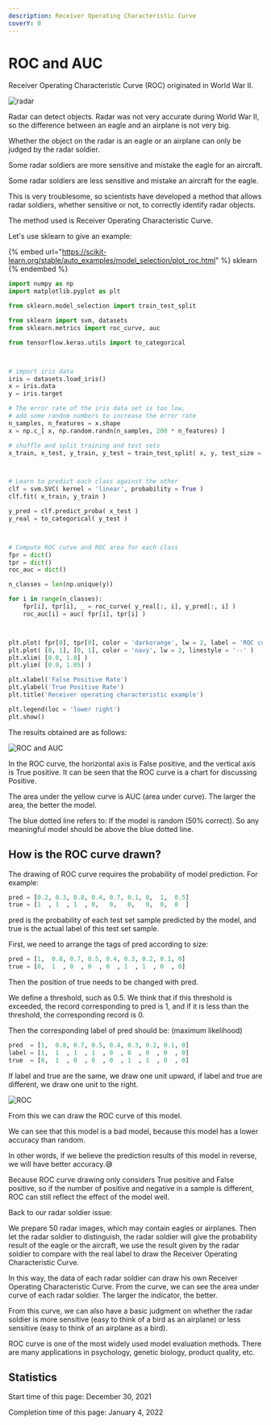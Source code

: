 ```yaml
---
description: Receiver Operating Characteristic Curve
coverY: 0
---
```


# ROC and AUC

Receiver Operating Characteristic Curve (ROC) originated in World War II.

![radar](<../.gitbook/assets/image (21) (1) (1).png>)

Radar can detect objects. Radar was not very accurate during World War II, so the difference between an eagle and an airplane is not very big.

Whether the object on the radar is an eagle or an airplane can only be judged by the radar soldier.

Some radar soldiers are more sensitive and mistake the eagle for an aircraft.

Some radar soldiers are less sensitive and mistake an aircraft for the eagle.

This is very troublesome, so scientists have developed a method that allows radar soldiers, whether sensitive or not, to correctly identify radar objects.

The method used is Receiver Operating Characteristic Curve.

Let's use sklearn to give an example:

{% embed url="https://scikit-learn.org/stable/auto_examples/model_selection/plot_roc.html" %}
sklearn
{% endembed %}

```python
import numpy as np
import matplotlib.pyplot as plt

from sklearn.model_selection import train_test_split

from sklearn import svm, datasets
from sklearn.metrics import roc_curve, auc

from tensorflow.keras.utils import to_categorical



# import iris data
iris = datasets.load_iris()
x = iris.data
y = iris.target

# The error rate of the iris data set is too low,
# add some random numbers to increase the error rate
n_samples, n_features = x.shape
x = np.c_[ x, np.random.randn(n_samples, 200 * n_features) ]

# shuffle and split training and test sets
x_train, x_test, y_train, y_test = train_test_split( x, y, test_size = 0.5 )



# Learn to predict each class against the other
clf = svm.SVC( kernel = 'linear', probability = True )
clf.fit( x_train, y_train )

y_pred = clf.predict_proba( x_test )
y_real = to_categorical( y_test )



# Compute ROC curve and ROC area for each class
fpr = dict()
tpr = dict()
roc_auc = dict()

n_classes = len(np.unique(y))

for i in range(n_classes):
    fpr[i], tpr[i], _ = roc_curve( y_real[:, i], y_pred[:, i] )
    roc_auc[i] = auc( fpr[i], tpr[i] )



plt.plot( fpr[0], tpr[0], color = 'darkorange', lw = 2, label = 'ROC curve (area = %0.2f)' % roc_auc[0] )
plt.plot( [0, 1], [0, 1], color = 'navy', lw = 2, linestyle = '--' )
plt.xlim( [0.0, 1.0] )
plt.ylim( [0.0, 1.05] )

plt.xlabel('False Positive Rate')
plt.ylabel('True Positive Rate')
plt.title('Receiver operating characteristic example')

plt.legend(loc = 'lower right')
plt.show()
```

The results obtained are as follows:

![ROC and AUC](<../.gitbook/assets/image (10).png>)

In the ROC curve, the horizontal axis is False positive, and the vertical axis is True positive. It can be seen that the ROC curve is a chart for discussing Positive.

The area under the yellow curve is AUC (area under curve). The larger the area, the better the model.

The blue dotted line refers to: If the model is random (50% correct). So any meaningful model should be above the blue dotted line.

## How is the ROC curve drawn?

The drawing of ROC curve requires the probability of model prediction. For example:

```python
pred = [0.2, 0.3, 0.8, 0.4, 0.7, 0.1, 0,  1,  0.5]
true = [1  , 1  , 1  , 0,   0,   0,   0,  0,  0  ]
```

pred is the probability of each test set sample predicted by the model, and true is the actual label of this test set sample.

First, we need to arrange the tags of pred according to size:

```python
pred = [1,  0.8, 0.7, 0.5, 0.4, 0.3, 0.2, 0.1, 0]
true = [0,  1  , 0  , 0  , 0  , 1  , 1  , 0  , 0]
```

Then the position of true needs to be changed with pred.

We define a threshold, such as 0.5. We think that if this threshold is exceeded, the record corresponding to pred is 1, and if it is less than the threshold, the corresponding record is 0.

Then the corresponding label of pred should be: (maximum likelihood)

```python
pred  = [1,  0.8, 0.7, 0.5, 0.4, 0.3, 0.2, 0.1, 0]
label = [1,  1  , 1  , 1  , 0  , 0  , 0  , 0  , 0]
true  = [0,  1  , 0  , 0  , 0  , 1  , 1  , 0  , 0]
```

If label and true are the same, we draw one unit upward, if label and true are different, we draw one unit to the right.

![ROC](<../.gitbook/assets/image (6).png>)

From this we can draw the ROC curve of this model.

We can see that this model is a bad model, because this model has a lower accuracy than random.

In other words, if we believe the prediction results of this model in reverse, we will have better accuracy.😅



Because ROC curve drawing only considers True positive and False positive, so if the number of positive and negative in a sample is different, ROC can still reflect the effect of the model well.

Back to our radar soldier issue:

We prepare 50 radar images, which may contain eagles or airplanes. Then let the radar soldier to distinguish, the radar soldier will give the probability result of the eagle or the aircraft, we use the result given by the radar soldier to compare with the real label to draw the Receiver Operating Characteristic Curve.

In this way, the data of each radar soldier can draw his own Receiver Operating Characteristic Curve. From the curve, we can see the area under curve of each radar soldier. The larger the indicator, the better.

From this curve, we can also have a basic judgment on whether the radar soldier is more sensitive (easy to think of a bird as an airplane) or less sensitive (easy to think of an airplane as a bird).

ROC curve is one of the most widely used model evaluation methods. There are many applications in psychology, genetic biology, product quality, etc.

## Statistics

Start time of this page: December 30, 2021

Completion time of this page: January 4, 2022
